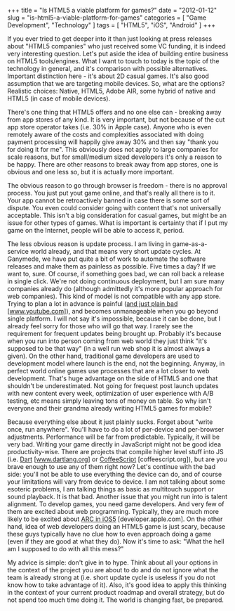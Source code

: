 +++
title = "Is HTML5 a viable platform for games?"
date = "2012-01-12"
slug = "is-html5-a-viable-platform-for-games"
categories = [ "Game Development", "Technology" ]
tags = [ "HTML5", "iOS", "Android" ]
+++

If you ever tried to get deeper into it than just looking at press releases about "HTML5 companies" who just received some VC funding, it is indeed very interesting question. Let's put aside the idea of building entire business on HTML5 tools/engines. What I want to touch to today is the topic of the technology in general, and it's comparison with possible alternatives. Important distinction here - it's about 2D casual games. It's also good assumption that we are targeting mobile devices. So, what are the options? Realistic choices: Native, HTML5, Adobe AIR, some hybrid of native and HTML5 (in case of mobile devices).

There's one thing that HTML5 offers and no one else can - breaking away from app stores of any kind. It is very important, but not because of the cut app store operator takes (i.e. 30% in Apple case). Anyone who is even remotely aware of the costs and complexities associated with doing payment processing will happily give away 30% and then say "thank you for doing it for me". This obviously does not apply to large companies for scale reasons, but for small/medium sized developers it's only a reason to be happy. There are other reasons to break away from app stores, one is obvious and one less so, but it is actually more important.

The obvious reason to go through browser is freedom - there is no approval process. You just put yout game online, and that's really all there is to it. Your app cannot be retroactively banned in case there is some sort of dispute. You even could consider going with content that's not universally acceptable. This isn't a big consideration for casual games, but might be an issue for other types of games. What is important is certainty that if I put my game on the Internet, people will be able to access it, period.

The less obvious reason is update process. I am living in game-as-a-service world already, and that means very short update cycles. At Ganymede, we have put quite a bit of work to automate the software releases and make them as painless as possible. Five times a day? If we want to, sure. Of course, if something goes bad, we can roll back a release in single click. We're not doing continuous deployment, but I am sure many companies already do (although admittedly it's more popular approach for web companies). This kind of model is not compatible with any app store. Trying to plan a lot in advance is painful ([and just plain bad](http://www.youtube.com/watch?v=7ulKRB9572Y&feature=share) [www.youtube.com]), and becomes unmanageable when you go beyond single platform. I will not say it's impossible, because it can be done, but I already feel sorry for those who will go that way. I rarely see the requirement for frequent updates being brought up. Probably it's because when you run into person coming from web world they just think "it's supposed to be that way" (in a well run web shop it is almost always a given). On the other hand, traditional game developers are used to development model where launch is the end, not the beginning. Anyway, in perfect world online games use processes that are a lot closer to web development. That's huge advantage on the side of HTML5 and one that shouldn't be underestimated. Not going for frequest post launch updates with new content every week, optimization of user experience with A/B testing, etc means simply leaving tons of money on table. So why isn't everyone and their grandma already writing HTML5 games for mobile?

Because everything else about it just plainly sucks. Forget about "write once, run anywhere". You'll have to do a lot of per-device and per-browser adjustments. Performance will be far from predictable. Typically, it will be very bad. Writing your game directly in JavaScript might not be good idea productivity-wise. There are projects that compile higher level stuff into JS (i.e. [Dart](http://www.dartlang.org/) [www.dartlang.org] or [CoffeeScript](http://coffeescript.org/) [coffeescript.org]), but are you brave enough to use any of them right now? Let's continue with the bad side: you'll not be able to use everything the device can do, and of course your limitations will vary from device to device. I am not talking about some esoteric problems, I am talking things as basic as multitouch support or sound playback. It is that bad. Another issue that you might run into is talent alignment. To develop games, you need game developers. And very few of them are excited about web programming. Typically, they are much more likely to be excited about [ARC in iOS5](http://developer.apple.com/library/ios/#releasenotes/General/WhatsNewIniPhoneOS/Articles/iOS5.html) [developer.apple.com]. On the other hand, idea of web developers doing an HTML5 game is just scary, because these guys typically have no clue how to even approach doing a game (even if they are good at what they do). Now it's time to ask: "What the hell am I supposed to do with all this mess?"

My advice is simple: don't give in to hype. Think about all your options in the context of the project you are about to do and do not ignore what the team is already strong at (i.e. short update cycle is useless if you do not know how to take advantage of it). Also, it's good idea to apply this thinking in the context of your current product roadmap and overall strategy, but do not spend too much time doing it. The world is changing fast, be prepared.